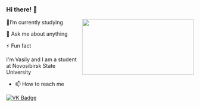 ### Hi there! 👋

<body>
<img src="https://media.giphy.com/media/ToMjGpyHdJiioVfdtK0/giphy.gif" align="right" width="300" height="150" />
 <p> 🌱I’m currently studying </p>
 <p> 💬 Ask me about anything </p>
 <p> ⚡ Fun fact </p>
</body>

<div>
<p> I'm Vasily and I am a student at Novosibirsk State University </p>
</div>

- <p> 📫 How to reach me </p>
<div id="badges">
  <a href="https://vk.com/vasiliykrukovskiy">
    <img src=https://img.shields.io/badge/VK-blue alt="VK Badge"/>
  </a>
</div>  



